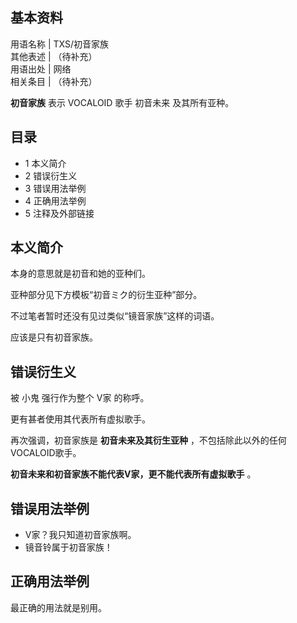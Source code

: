 **基本资料**  
---  
用语名称  |  TXS/初音家族   
其他表述  |  （待补充）   
用语出处  |  网络   
相关条目  |  （待补充）   
  
  
**初音家族** 表示  VOCALOID  歌手  初音未来  及其所有亚种。

##  目录

  * 1  本义简介 
  * 2  错误衍生义 
  * 3  错误用法举例 
  * 4  正确用法举例 
  * 5  注释及外部链接 

##  本义简介

本身的意思就是初音和她的亚种们。

亚种部分见下方模板“初音ミク的衍生亚种”部分。

不过笔者暂时还没有见过类似“镜音家族”这样的词语。

应该是只有初音家族。

##  错误衍生义

被  小鬼  强行作为整个  V家  的称呼。

更有甚者使用其代表所有虚拟歌手。

再次强调，初音家族是 **初音未来及其衍生亚种** ，不包括除此以外的任何VOCALOID歌手。

**初音未来和初音家族不能代表V家，更不能代表所有虚拟歌手** 。

##  错误用法举例

  * V家？我只知道初音家族啊。 
  * 镜音铃属于初音家族！ 

##  正确用法举例

最正确的用法就是别用。